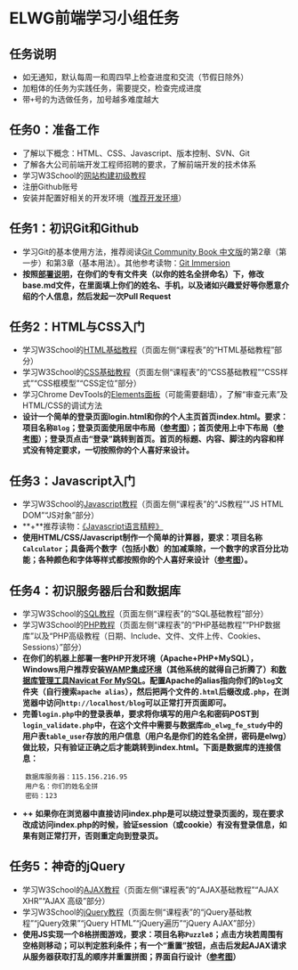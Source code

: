 ELWG前端学习小组任务
=====

## 任务说明
* 如无通知，默认每周一和周四早上检查进度和交流（节假日除外）
* 加粗体的任务为实践任务，需要提交，检查完成进度
* 带`+`号的为选做任务，加号越多难度越大

## 任务0：准备工作
* 了解以下概念：HTML、CSS、Javascript、版本控制、SVN、Git
* 了解各大公司前端开发工程师招聘的要求，了解前端开发的技术体系
* 学习W3School的[网站构建初级教程](http://www.w3school.com.cn/web/index.asp)
* 注册Github账号
* 安装并配置好相关的开发环境（[推荐开发环境](https://github.com/ELWG-FE-Study/tasks#%E6%8E%A8%E8%8D%90%E5%BC%80%E5%8F%91%E7%8E%AF%E5%A2%83)）

## 任务1：初识Git和Github

* 学习Git的基本使用方法，推荐阅读[Git Community Book 中文版](http://gitbook.liuhui998.com/index.html)的第2章（第一步）和第3章（基本用法）。其他参考读物：[Git Immersion](http://gitimmersion.com)
* **按照[部署说明](https://github.com/ELWG-FE-Study/tasks#%E9%83%A8%E7%BD%B2%E8%AF%B4%E6%98%8E)，在你们的专有文件夹（以你的姓名全拼命名）下，修改base.md文件，在里面填上你们的姓名、手机，以及诸如兴趣爱好等你愿意介绍的个人信息，然后发起一次Pull Request**

## 任务2：HTML与CSS入门

* 学习W3School的[HTML基础教程](http://www.w3school.com.cn/html/index.asp)（页面左侧“课程表”的“HTML基础教程”部分）
* 学习W3School的[CSS基础教程](http://www.w3school.com.cn/css/index.asp)（页面左侧“课程表”的“CSS基础教程”“CSS样式”“CSS框模型”“CSS定位”部分）
* 学习Chrome DevTools的[Elements面板](https://developers.google.com/chrome-developer-tools/docs/dom-and-styles?hl=zh-CN)（可能需要翻墙），了解“审查元素”及HTML/CSS的调试方法
* **设计一个简单的登录页面login.html和你的个人主页首页index.html。要求：项目名称`Blog`；登录页面使用居中布局（[参考图](http://ww2.sinaimg.cn/large/74990035jw1edvnyluzlvj21al0qfahl.jpg)）；首页使用上中下布局（[参考图](http://ww3.sinaimg.cn/large/74990035jw1edvnyxdby7j20zd0a60sz.jpg)）；登录页点击“登录”跳转到首页。首页的标题、内容、脚注的内容和样式没有特定要求，一切按照你的个人喜好来设计。**

## 任务3：Javascript入门

* 学习W3School的[Javascript教程](http://www.w3school.com.cn/js/index.asp)（页面左侧“课程表”的“JS教程”“JS HTML DOM”“JS对象”部分）
* **+**推荐读物：[《Javascript语言精粹》](http://book.douban.com/subject/11874748/)
* **使用HTML/CSS/Javascript制作一个简单的计算器，要求：项目名称`Calculator`；具备两个数字（包括小数）的加减乘除，一个数字的求百分比功能；各种颜色和字体等样式都按照你的个人喜好来设计（[参考图](http://ww1.sinaimg.cn/large/74990035gw1edwkx6v8hjj208h08j3ym.jpg)）。**

## 任务4：初识服务器后台和数据库

* 学习W3School的[SQL教程](http://www.w3school.com.cn/sql/index.asp)（页面左侧“课程表”的“SQL基础教程”部分）
* 学习W3School的[PHP教程](http://www.w3school.com.cn/php/index.asp)（页面左侧“课程表”的“PHP基础教程”“PHP数据库”以及“PHP高级教程（日期、Include、文件、文件上传、Cookies、Sessions）”部分）
* **在你们的机器上部署一套PHP开发环境（Apache+PHP+MySQL），Windows用户推荐安装[WAMP集成环境](http://www.wampserver.com/en/)（其他系统的就得自己折腾了）和[数据库管理工具Navicat For MySQL](http://www.navicat.com.cn/products/navicat-for-mysql)。配置Apache的alias指向你们的`blog`文件夹（自行搜索`apache alias`），然后把两个文件的`.html`后缀改成`.php`，在浏览器中访问`http://localhost/blog`可以正常打开页面即可。**
* **完善`login.php`中的登录表单，要求将你填写的用户名和密码POST到`login_validate.php`中，在这个文件中需要与数据库`db_elwg_fe_study`中的用户表`table_user`存放的用户信息（用户名是你们的姓名全拼，密码是elwg）做比较，只有验证正确之后才能跳转到index.html。下面是数据库的连接信息：**

```
    数据库服务器：115.156.216.95
    用户名：你们的姓名全拼
    密码：123
```
* **++** **如果你在浏览器中直接访问index.php是可以绕过登录页面的，现在要求改成访问index.php的时候，验证session（或cookie）有没有登录信息，如果有则正常打开，否则重定向到登录页。**

## 任务5：神奇的jQuery

* 学习W3School的[AJAX教程](http://www.w3school.com.cn/ajax/index.asp)（页面左侧“课程表”的“AJAX基础教程”“AJAX XHR”“AJAX 高级”部分）
* 学习W3School的[jQuery教程](http://www.w3school.com.cn/jquery/index.asp)（页面左侧“课程表”的“jQuery基础教程”“jQuery效果”“jQuery HTML”“jQuery遍历”“jQuery AJAX”部分）
* **使用JS实现一个8格拼图游戏，要求：项目名称`Puzzle8`；点击方块若周围有空格则移动；可以判定胜利条件；有一个“重置”按钮，点击后发起AJAX请求从服务器获取打乱的顺序并重置拼图；界面自行设计（[参考图](http://ww4.sinaimg.cn/large/74990035jw1ee78msr09fj20ax0auaa3.jpg)）**